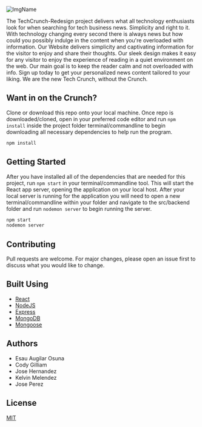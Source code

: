 ![ImgName](https://1businessworld.com/wp-content/uploads/2019/12/03/techcrunch-logo.png)

 
The TechCrunch-Redesign project delivers what all technology enthusiasts look for when searching for tech business news. Simplicity and right to it. With technology changing every second there is always news but how could you possibly indulge in the content when you're overloaded with information. Our Website delivers simplicity and captivating information for the visitor to enjoy and share their thoughts. Our sleek design makes it easy for any visitor to enjoy the experience of reading in a quiet environment on the web. Our main goal is to keep the reader calm and not overloaded with info. Sign up today to get your personalized news content tailored to your liking. We are the new Tech Crunch, without the Crunch. 

## Want in on the Crunch? 

Clone or download this repo onto your local machine. Once repo is downloaded/cloned, open in your preferred code editor and run `npm install` inside the project folder terminal/commandline  to begin downloading all necessary dependencies to help run the program.

```bash
npm install
```

## Getting Started
After you have installed all of the dependencies that are needed for this project, run `npm start` in your terminal/commandline tool. This will start the React app server, opening the application on your local host. After your local server is running for the application you will need to open a new terminal/commandline within your folder and navigate to the src/backend folder and run `nodemon server` to begin running the server.
```bash
npm start
nodemon server
```

## Contributing
Pull requests are welcome. For major changes, please open an issue first to discuss what you would like to change.

## Built Using
- [React](https://reactjs.org/)
- [NodeJS](https://nodejs.org/en/)
- [Express](https://expressjs.com/)
- [MongoDB](https://www.mongodb.com/)
- [Mongoose](https://mongoosejs.com/docs/)

## Authors
- Esau Augilar Osuna
- Cody Gilliam
- Jose Hernandez
- Kelvin Melendez
- Jose Perez


## License
[MIT](https://choosealicense.com/licenses/mit/)
